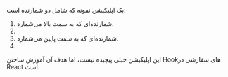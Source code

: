 یک اپلیکیشن نمونه که شامل دو شمارنده است:

1.	شمارنده‌ای که به سمت بالا می‌شمارد.
2.	
3.	شمارنده‌ای که به سمت پایین می‌شمارد.
4.	
این اپلیکیشن خیلی پیچیده نیست، اما هدف آن آموزش ساختن Hookهای سفارشی در React است.
